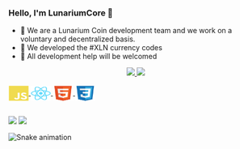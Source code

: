 ### Hello, I'm LunariumCore 👋

- 🔭 We are a Lunarium Coin development team and we work on a voluntary and decentralized basis.
- 🌱 We developed the #XLN currency codes
- 💬 All development help will be welcomed


<div align="center">
  <a href="https://github.com/LunariumCore">
  <img height="180em" src="https://github-readme-stats.vercel.app/api?username=LunariumCore&show_icons=true&theme=dracula&include_all_commits=true&count_private=true"/>
  <img height="180em" src="https://github-readme-stats.vercel.app/api/top-langs/?username=LunariumCore&layout=compact&langs_count=7&theme=dracula"/>
</div>

  <div style="display: inline_block"><br>
  <img align="center" alt="Dev-Js" height="30" width="40" src="https://raw.githubusercontent.com/devicons/devicon/master/icons/javascript/javascript-plain.svg">
  <img align="center" alt="Dev-React" height="30" width="40" src="https://raw.githubusercontent.com/devicons/devicon/master/icons/react/react-original.svg">
  <img align="center" alt="Dev-HTML" height="30" width="40" src="https://raw.githubusercontent.com/devicons/devicon/master/icons/html5/html5-original.svg">
  <img align="center" alt="Dev-CSS" height="30" width="40" src="https://raw.githubusercontent.com/devicons/devicon/master/icons/css3/css3-original.svg">
 
    
</div>
  
 ##
  
  <div> 
  <a href="https://www.youtube.com/channel/UCw4sB46_HQmRKkhVCLDEEYQ" target="_blank"><img src="https://img.shields.io/badge/YouTube-FF0000?style=for-the-badge&logo=youtube&logoColor=white" target="_blank"></a>
  <a href="https://www.instagram.com/lunarium_xln" target="_blank"><img src="https://img.shields.io/badge/-Instagram-%23E4405F?style=for-the-badge&logo=instagram&logoColor=white" target="_blank"></a> 
 
  
  
 
 
  ![Snake animation](https://github.com/LunariumCore/LunariumCore/blob/output/github-contribution-grid-snake.svg)
 
</div>
